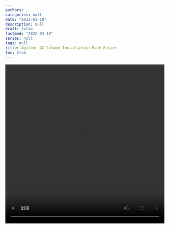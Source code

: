 ```yaml
---
authors:
categories: null
date: "2022-03-10"
description: null
draft: false
lastmod: "2022-03-10"
series: null
tags: null
title: Agilent GC Column Installation Made Easier
toc: true
---
```




<!--more-->

<video width="500px" height="500px" controls="controls"/>
<source src="/docs/videos/Agilent_GC_Column_Installation_Made_Easier.mp4" type="video/mp4"> 
</video> 